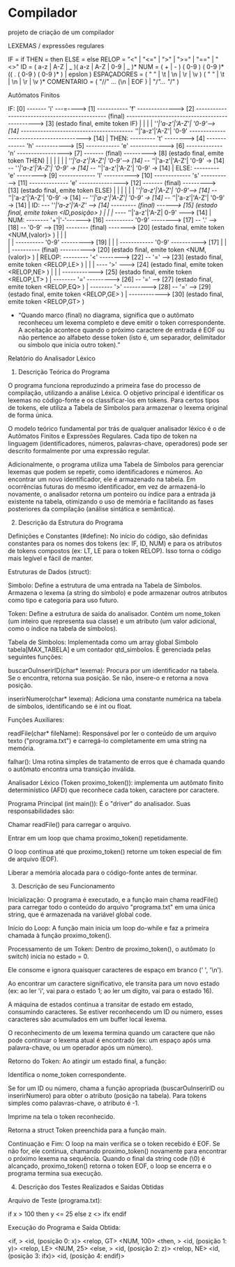 # Compilador
projeto de criação de um compilador

LEXEMAS / expressões regulares

IF = if
THEN = then
ELSE = else
RELOP = "<" | "<=" | ">" | ">=" | "==" | "<>" 
ID = ( a-z | A-Z | _ )( a-z | A-Z | 0-9 | _ )*
NUM = ( + | - ) ( 0-9 ) ( 0-9 )* (( . ( 0-9 ) ( 0-9 )* ) | epslon )
ESPAÇADORES = ( " " | \t | \n | \r | \v ) ( " " | \t | \n | \r | \v )*
COMENTARIO = ( "//" ... (\n | EOF ) | "/*"... "*/" )



Autômatos Finitos

IF:    [0] ------- 'i' ---=----> [1] ----------- 'f' --------------> [2] ---------------------------------------------- (final) ----------------------------------------------> [3] (estado final, emite token IF)
        |                         |                                  |
        |                          '_'|'a-z'|'A-Z'| '0-9'--> [14]     ---------------------------------------- '_'|'a-z'|'A-Z'| '0-9' ----------------------------------------> [14]
        |
THEN:    --------- 't' --------> [4] ------------- 'h' -----------> [5] ------------ 'e' -------------> [6] ------------- 'n' -----------------> [7] ------- (final) ---------> [8] (estado final, emite token THEN)
        |                         |                                  |                                   |                                        |
        |                          '_'|'a-z'|'A-Z'| '0-9'--> [14]     -- '_'|'a-z'|'A-Z'| '0-9' -> [14]   -- '_'|'a-z'|'A-Z'| '0-9' -> [14]        -- '_'|'a-z'|'A-Z'| '0-9' -> [14]
        |
ELSE:    --------- 'e' --------> [9] ------------- 'l' ----------> [10] ------------- 's' -----------> [11] -------------- 'e' ---------------> [12] ------- (final) ---------> [13] (estado final, emite token ELSE)
        |                         |                                  |                                   |                                        |
        |                          '_'|'a-z'|'A-Z'| '0-9'--> [14]     -- '_'|'a-z'|'A-Z'| '0-9' -> [14]   -- '_'|'a-z'|'A-Z'| '0-9' -> [14]        -- '_'|'a-z'|'A-Z'| '0-9' -> [14]
        |
ID:      --- '_'|'a-z'|'A-Z' --> [14]  --------- (final) ------> [15] (estado final, emite token <ID,posição> )
        |                         |
        |                          ---- '_'|'a-z'|'A-Z| 0-9' ---> [14]
        |
NUM:     -------- '+'|'-'------> [16] ---------- '0-9' --------> [17] -- '.' --> [18] -- '0-9' --> [19] -------- (final) -------> [20] (estado final, emite token <NUM,(valor)> )
        |                                                        |                                 |                              
        |                                                        |                                  ---------- '0-9' ---------> [19]
        |                                                        |
        |                                                         ------------ '0-9' ----------> [17] 
        |                                                        |
        |                                                         ---------- (final) ----------> [20] (estado final, emite token <NUM,(valor)> )
        |
RELOP:   --------- '<' --------> [22] -- '=' --> [23] (estado final, emite token <RELOP,LE> )
        |                         |
        |                          ---- '>' ---> [24] (estado final, emite token <RELOP,NE> )
        |                         |
        |                          ------------> [25] (estado final, emite token <RELOP,LT> )
        |
         -------- '=' ---------> [26] -- '=' --> [27] (estado final, emite token <RELOP,EQ> )
        |
         -------- '>' ---------> [28] -- '=' --> [29] (estado final, emite token <RELOP,GE> )
                                  |
                                   ------------> [30] (estado final, emite token <RELOP,GT> )

* “Quando marco (final) no diagrama, significa que o autômato reconheceu um lexema completo e deve emitir o token correspondente. A aceitação acontece quando 
o próximo caractere de entrada é EOF ou não pertence ao alfabeto desse token (isto é, um separador, delimitador ou símbolo que inicia outro token).”



Relatório do Analisador Léxico

1. Descrição Teórica do Programa

O programa funciona reproduzindo a primeira fase do processo de compilação, utilizando a análise Léxica. O objetivo principal é identificar os lexemas no código-fonte e os classificar-los em tokens. Para certos tipos de tokens, ele utiliza a Tabela de Símbolos para armazenar o lexema original de forma única.

O modelo teórico fundamental por trás de qualquer analisador léxico é o de Autômatos Finitos e Expressões Regulares. Cada tipo de token na linguagem (identificadores, números, palavras-chave, operadores) pode ser descrito formalmente por uma expressão regular. 

Adicionalmente, o programa utiliza uma Tabela de Símbolos para gerenciar lexemas que podem se repetir, como identificadores e números. Ao encontrar um novo identificador, ele é armazenado na tabela. Em ocorrências futuras do mesmo identificador, em vez de armazená-lo novamente, o analisador retorna um ponteiro ou índice para a entrada já existente na tabela, otimizando o uso de memória e facilitando as fases posteriores da compilação (análise sintática e semântica).

2. Descrição da Estrutura do Programa

Definições e Constantes (#define): No início do código, são definidas constantes para os nomes dos tokens (ex: IF, ID, NUM) e para os atributos de tokens compostos (ex: LT, LE para o token RELOP). Isso torna o código mais legível e fácil de manter.

Estruturas de Dados (struct):

Simbolo: Define a estrutura de uma entrada na Tabela de Símbolos. Armazena o lexema (a string do símbolo) e pode armazenar outros atributos como tipo e categoria para uso futuro.

Token: Define a estrutura de saída do analisador. Contém um nome_token (um inteiro que representa sua classe) e um atributo (um valor adicional, como o índice na tabela de símbolos).

Tabela de Símbolos: Implementada como um array global Simbolo tabela[MAX_TABELA] e um contador qtd_simbolos. É gerenciada pelas seguintes funções:

buscarOuInserirID(char* lexema): Procura por um identificador na tabela. Se o encontra, retorna sua posição. Se não, insere-o e retorna a nova posição.

inserirNumero(char* lexema): Adiciona uma constante numérica na tabela de símbolos, identificando se é int ou float.

Funções Auxiliares:

readFile(char* fileName): Responsável por ler o conteúdo de um arquivo texto ("programa.txt") e carregá-lo completamente em uma string na memória.

falhar(): Uma rotina simples de tratamento de erros que é chamada quando o autômato encontra uma transição inválida.

Analisador Léxico (Token proximo_token()): implementa um autômato finito determinístico (AFD) que reconhece cada token, caractere por caractere.

Programa Principal (int main()): É o "driver" do analisador. Suas responsabilidades são:

Chamar readFile() para carregar o arquivo.

Entrar em um loop que chama proximo_token() repetidamente.

O loop continua até que proximo_token() retorne um token especial de fim de arquivo (EOF).

Liberar a memória alocada para o código-fonte antes de terminar.

3. Descrição de seu Funcionamento

Inicialização: O programa é executado, e a função main chama readFile() para carregar todo o conteúdo do arquivo "programa.txt" em uma única string, que é armazenada na variável global code.

Início do Loop: A função main inicia um loop do-while e faz a primeira chamada à função proximo_token().

Processamento de um Token: Dentro de proximo_token(), o autômato (o switch) inicia no estado = 0.

Ele consome e ignora quaisquer caracteres de espaço em branco (' ', '\n').

Ao encontrar um caractere significativo, ele transita para um novo estado (ex: ao ler 'i', vai para o estado 1; ao ler um dígito, vai para o estado 16).

A máquina de estados continua a transitar de estado em estado, consumindo caracteres. Se estiver reconhecendo um ID ou número, esses caracteres são acumulados em um buffer local lexema.

O reconhecimento de um lexema termina quando um caractere que não pode continuar o lexema atual é encontrado (ex: um espaço após uma palavra-chave, ou um operador após um número).

Retorno do Token: Ao atingir um estado final, a função:

Identifica o nome_token correspondente.

Se for um ID ou número, chama a função apropriada (buscarOuInserirID ou inserirNumero) para obter o atributo (posição na tabela). Para tokens simples como palavras-chave, o atributo é -1.

Imprime na tela o token reconhecido.

Retorna a struct Token preenchida para a função main.

Continuação e Fim: O loop na main verifica se o token recebido é EOF. Se não for, ele continua, chamando proximo_token() novamente para encontrar o próximo lexema na sequência. Quando o final da string code (\0) é alcançado, proximo_token() retorna o token EOF, o loop se encerra e o programa termina sua execução.

4. Descrição dos Testes Realizados e Saídas Obtidas

Arquivo de Teste (programa.txt):

if x > 100 then
  y <= 25
else
  z <> ifx
endif

Execução do Programa e Saída Obtida:

<if, >
<id, (posição 0: x)>
<relop, GT>
<NUM, 100>
<then, >
<id, (posição 1: y)>
<relop, LE>
<NUM, 25>
<else, >
<id, (posição 2: z)>
<relop, NE>
<id, (posição 3: ifx)>
<id, (posição 4: endif)>
